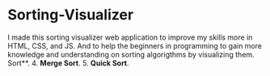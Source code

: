 # Sorting-Visualizer
I made this sorting visualizer web application to improve my skills more in HTML, CSS, and JS. And to help the beginners in programming to gain more knowledge and understanding on sorting algorigthms by visualizing them.  Sort**. 4. **Merge Sort**. 5. **Quick Sort**.

